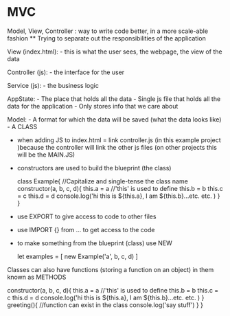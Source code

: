 # MVC

Model, View, Controller : way to write code better, in a more scale-able fashion 
** Trying to separate out the responsibilities of the application 

View (index.html): 
    - this is what the user sees, the webpage, the view of the data

Controller (js):
    - the interface for the user 

Service (js):
    - the business logic 

AppState:
    - The place that holds all the data
    - Single js file that holds all the data for the application 
    - Only stores info that we care about

Model:
    - A format for which the data will be saved (what the data looks like)
    - A CLASS 


<!-- NOTE Monday 7/25 -->
- when adding JS to index.html = link controller.js (in this example project )because the controller will link the other js files (on other projects this will be the MAIN.JS)

- constructors are used to build the blueprint (the class)
    
    class Example{ //Capitalize and single-tense the class name
        constructor(a, b, c, d){
            this.a = a //'this' is used to define
            this.b = b
            this.c = c
            this.d = d 
            console.log('hi this is ${this.a}, I am ${this.b}...etc. etc. )
        }
    }

- use EXPORT to give access to code to other files 
- use IMPORT {} from ... to get access to the code 

- to make something from the blueprint (class) use NEW 
    
    let examples = [
        new Example('a', b, c, d)
    ]

Classes can also have functions (storing a function on an object) in them known as METHODS   

constructor(a, b, c, d){
            this.a = a //'this' is used to define
            this.b = b
            this.c = c
            this.d = d 
            console.log('hi this is ${this.a}, I am ${this.b}...etc. etc. )
        }
        greeting(){ //function can exist in the class
            console.log('say stuff')
        }
    }



